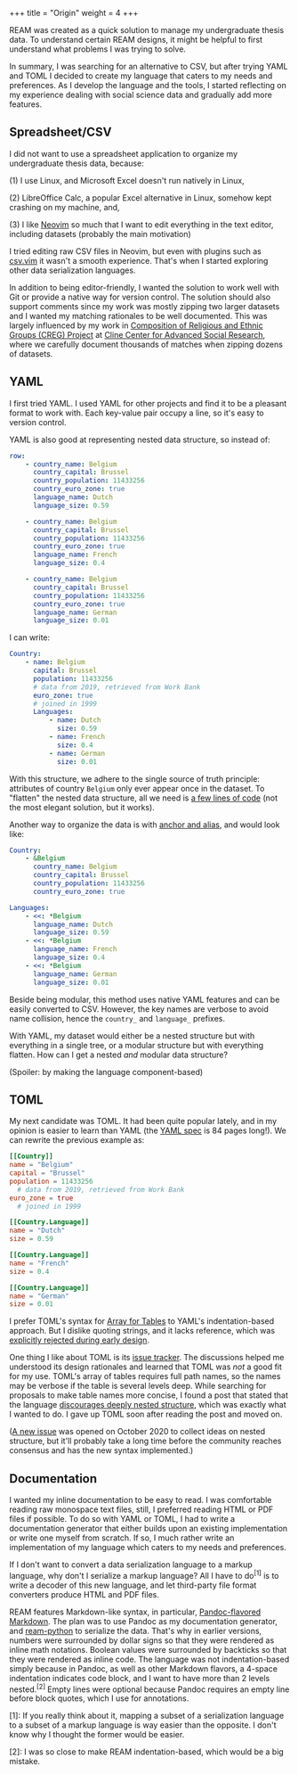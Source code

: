 +++
title = "Origin"
weight = 4
+++

REAM was created as a quick solution to manage my undergraduate thesis data.
To understand certain REAM designs, it might be helpful to first understand what problems I was trying to solve.

In summary, I was searching for an alternative to CSV, but after trying YAML and TOML I decided to create my language that caters to my needs and preferences.
As I develop the language and the tools, I started reflecting on my experience dealing with social science data and gradually add more features.

## Spreadsheet/CSV

I did not want to use a spreadsheet application to organize my undergraduate thesis data, because:

(1) I use Linux, and Microsoft Excel doesn't run natively in Linux,

(2) LibreOffice Calc, a popular Excel alternative in Linux, somehow kept crashing on my machine, and,

(3) I like [Neovim](https://neovim.io/) so much that I want to edit everything in the text editor, including datasets (probably the main motivation)

I tried editing raw CSV files in Neovim, but even with plugins such as [csv.vim](https://github.com/chrisbra/csv.vim) it wasn't a smooth experience.
That's when I started exploring other data serialization languages.

In addition to being editor-friendly, I wanted the solution to work well with Git or provide a native way for version control.
The solution should also support comments since my work was mostly zipping two larger datasets and I wanted my matching rationales to be well documented.
This was largely influenced by my work in [Composition of Religious and Ethnic Groups (CREG) Project](https://clinecenter.illinois.edu/project/Religious-Ethnic-Identity/composition-religious-and-ethnic-groups-creg-project) at [Cline Center for Advanced Social Research](https://clinecenter.illinois.edu/), where we carefully document thousands of matches when zipping dozens of datasets.


## YAML

I first tried YAML.
I used YAML for other projects and find it to be a pleasant format to work with.
Each key-value pair occupy a line, so it's easy to version control.

YAML is also good at representing nested data structure, so instead of:
```yaml
row:
    - country_name: Belgium
      country_capital: Brussel
      country_population: 11433256
      country_euro_zone: true
      language_name: Dutch
      language_size: 0.59

    - country_name: Belgium
      country_capital: Brussel
      country_population: 11433256
      country_euro_zone: true
      language_name: French
      language_size: 0.4

    - country_name: Belgium
      country_capital: Brussel
      country_population: 11433256
      country_euro_zone: true
      language_name: German
      language_size: 0.01
```
I can write:
```yaml
Country:
    - name: Belgium
      capital: Brussel
      population: 11433256
      # data from 2019, retrieved from Work Bank
      euro_zone: true
      # joined in 1999
      Languages:
          - name: Dutch
            size: 0.59
          - name: French
            size: 0.4
          - name: German
            size: 0.01
```

With this structure, we adhere to the single source of truth principle: attributes of country `Belgium` only ever appear once in the dataset.
To "flatten" the nested data structure, all we need is [a few lines of code](https://github.com/chmlee/ream-python/blob/master/ream/decode.py#L48-#L86) (not the most elegant solution, but it works).

Another way to organize the data is with [anchor and alias](https://ttl255.com/yaml-anchors-and-aliases-and-how-to-disable-them/), and would look like:

```yaml
Country:
    - &Belgium
      country_name: Belgium
      country_capital: Brussel
      country_population: 11433256
      country_euro_zone: true

Languages:
    - <<: *Belgium
      language_name: Dutch
      language_size: 0.59
    - <<: *Belgium
      language_name: French
      language_size: 0.4
    - <<: *Belgium
      language_name: German
      language_size: 0.01
```

Beside being modular, this method uses native YAML features and can be easily converted to CSV.
However, the key names are verbose to avoid name collision, hence the `country_` and `language_` prefixes.

With YAML, my dataset would either be a nested structure but with everything in a single tree, or a modular structure but with everything flatten.
How can I get a nested *and* modular data structure?

(Spoiler: by making the language component-based)

## TOML

My next candidate was TOML.
It had been quite popular lately, and in my opinion is easier to learn than YAML (the [YAML spec](https://yaml.org/spec/1.2/spec.pdf) is 84 pages long!).
We can rewrite the previous example as:
```toml
[[Country]]
name = "Belgium"
capital = "Brussel"
population = 11433256
  # data from 2019, retrieved from Work Bank
euro_zone = true
  # joined in 1999

[[Country.Language]]
name = "Dutch"
size = 0.59

[[Country.Language]]
name = "French"
size = 0.4

[[Country.Language]]
name = "German"
size = 0.01
```

I prefer TOML's syntax for [Array for Tables](https://toml.io/en/v1.0.0#array-of-tables) to YAML's indentation-based approach.
But I dislike quoting strings, and it lacks reference, which was [explicitly rejected during early design](https://github.com/toml-lang/toml/issues/13).

One thing I like about TOML is its [issue tracker](https://github.com/toml-lang/toml/issues).
The discussions helped me understood its design rationales and learned that TOML was *not* a good fit for my use.
TOML's array of tables requires full path names, so the names may be verbose if the table is several levels deep.
While searching for proposals to make table names more concise, I found a post that stated that the language [discourages deeply nested structure](https://github.com/toml-lang/toml/issues/309#issuecomment-558338408), which was exactly what I wanted to do.
I gave up TOML soon after reading the post and moved on.

([A new issue](https://github.com/toml-lang/toml/issues/781) was opened on October 2020 to collect ideas on nested structure, but it'll probably take a long time before the community reaches consensus and has the new syntax implemented.)

## Documentation

I wanted my inline documentation to be easy to read.
I  was comfortable reading raw monospace text files, still, I preferred reading HTML or PDF files if possible.
To do so with YAML or TOML, I had to write a documentation generator that either builds upon an existing implementation or write one myself from scratch.
If so, I much rather write an implementation of my language which caters to my needs and preferences.

If I don't want to convert a data serialization language to a markup language, why don't I serialize a markup language?
All I have to do<sup>[1]</sup> is to write a decoder of this new language, and let third-party file format converters produce HTML and PDF files.

REAM features Markdown-like syntax, in particular, [Pandoc-flavored Markdown](https://pandoc.org/).
The plan was to use Pandoc as my documentation generator, and [ream-python](https://github.com/chmlee/ream-python) to serialize the data.
That's why in earlier versions, numbers were surrounded by dollar signs so that they were rendered as inline math notations.
Boolean values were surrounded by backticks so that they were rendered as inline code.
The language was not indentation-based simply because in Pandoc, as well as other Markdown flavors, a 4-space indentation indicates code block, and I want to have more than 2 levels nested.<sup>[2]</sup>
Empty lines were optional because Pandoc requires an empty line before block quotes, which I use for annotations.

[1]:
If you really think about it, mapping a subset of a serialization language to a subset of a markup language is way easier than the opposite.
I don't know why I thought the former would be easier.

[2]:
I was so close to make REAM indentation-based, which would be a big mistake.
